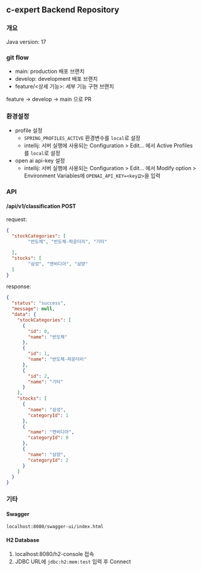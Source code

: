 ## c-expert Backend Repository
### 개요
Java version: 17

### git flow
- main: production 배포 브랜치
- develop: development 배포 브랜치
- feature/<상세 기능>: 세부 기능 구현 브랜치

feature -> develop -> main 으로 PR

### 환경설정
- profile 설정
  - `SPRING_PROFILES_ACTIVE` 환경변수를 `local`로 설정
  - intellij: 서버 실행에 사용되는 Configuration > Edit... 에서 Active Profiles를 `local`로 설정
- open ai api-key 설정
  - intellij: 서버 실행에 사용되는 Configuration > Edit... 에서 Modify option > Environment Variables에 `OPENAI_API_KEY=<key값>`을 입력

### API
#### /api/v1/classification POST
request:
```json
{
  "stockCategories": [
        "반도체", "반도체-파운더리", "기타"

  ],
  "stocks": [
        "삼성", "엔비디아", "삼양"
  ]
}
```

response:
```json
{
  "status": "success",
  "message": null,
  "data": {
    "stockCategories": [
      {
        "id": 0,
        "name": "반도체"
      },
      {
        "id": 1,
        "name": "반도체-파운더리"
      },
      {
        "id": 2,
        "name": "기타"
      }
    ],
    "stocks": [
      {
        "name": "삼성",
        "categoryId": 1
      },
      {
        "name": "엔비디아",
        "categoryId": 0
      },
      {
        "name": "삼양",
        "categoryId": 2
      }
    ]
  }
}
```

### 기타
#### Swagger
`localhost:8080/swagger-ui/index.html`
#### H2 Database
1. localhost:8080/h2-console 접속
2. JDBC URL에 `jdbc:h2:mem:test` 입력 후 Connect
